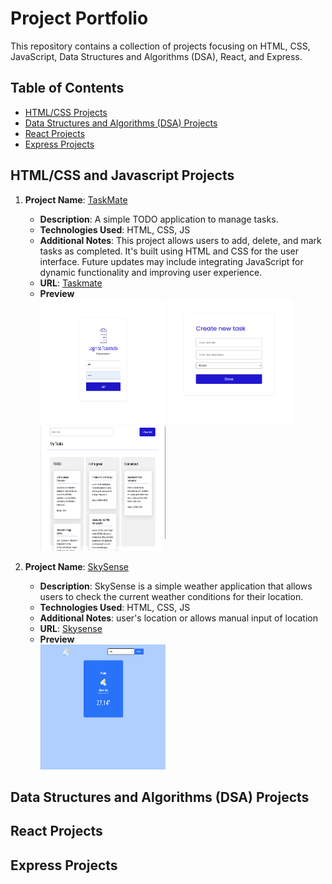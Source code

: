 # Project Portfolio

This repository contains a collection of projects focusing on HTML, CSS, JavaScript, Data Structures and Algorithms (DSA), React, and Express.

## Table of Contents

- [HTML/CSS Projects](#html-css-javascript-projects)
- [Data Structures and Algorithms (DSA) Projects](#data-structures-and-algorithms-dsa-projects)
- [React Projects](#react-projects)
- [Express Projects](#express-projects)

## HTML/CSS and Javascript Projects

1. **Project Name**: [TaskMate](./javascript/Taskmate/html/login.html)

   - **Description**: A simple TODO application to manage tasks.
   - **Technologies Used**: HTML, CSS, JS
   - **Additional Notes**: This project allows users to add, delete, and mark tasks as completed. It's built using HTML and CSS for the user interface. Future updates may include integrating JavaScript for dynamic functionality and improving user experience.
   - **URL**: [Taskmate](https://thesyscoder.github.io/LevelUpJS/)
   - **Preview** <br>
     <img src="./javascript/Taskmate/assets/login.png" style="width:200px; height:200px">
     <img src="./javascript/Taskmate/assets/create-task.png" style="width:200px; height:200px">
     <img src="./javascript/Taskmate/assets/board.png" style="width:200px; height:200px">

2. **Project Name**: [SkySense](./javascript/SkySense/index.html)

   - **Description**: SkySense is a simple weather application that allows users to check the current weather conditions for their location.
   - **Technologies Used**: HTML, CSS, JS
   - **Additional Notes**: user's location or allows manual input of location
   - **URL**: [Skysense](https://thesyscoder.github.io/LevelUpJS/)
   - **Preview** <br>
     <img src="./javascript/SkySense/assets/preview.png" style="width:200px; height:200px">

## Data Structures and Algorithms (DSA) Projects

## React Projects

## Express Projects
